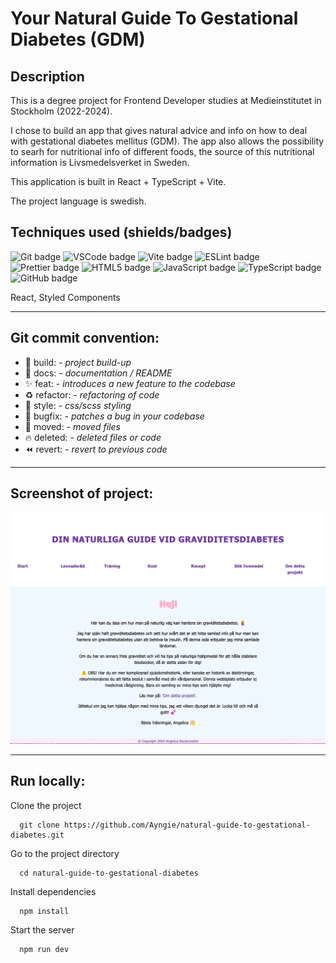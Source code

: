 # Your Natural Guide To Gestational Diabetes (GDM)

## Description
This is a degree project for Frontend Developer studies at Medieinstitutet in Stockholm (2022-2024).

I chose to build an app that gives natural advice and info on how to deal with gestational diabetes mellitus (GDM).
The app also allows the possibility to searh for nutritional info of different foods, the source of this nutritional information is Livsmedelsverket in Sweden.

This application is built in React + TypeScript + Vite.

The project language is swedish.

## Techniques used (shields/badges)
![Git badge](https://img.shields.io/badge/GIT-E44C30?style=for-the-badge&logo=git&logoColor=white/to/img.png) 
![VSCode badge](https://img.shields.io/badge/VSCode-0078D4?style=for-the-badge&logo=visual%20studio%20code&logoColor=white/to/img.png)
![Vite badge](https://img.shields.io/badge/Vite-B73BFE?style=for-the-badge&logo=vite&logoColor=FFD62E/to/img.png)
![ESLint badge](https://img.shields.io/badge/eslint-3A33D1?style=for-the-badge&logo=eslint&logoColor=white/to/img.png)
![Prettier badge](https://img.shields.io/badge/prettier-1A2C34?style=for-the-badge&logo=prettier&logoColor=F7BA3E/to/img.png)
![HTML5 badge](https://img.shields.io/badge/HTML5-E34F26?style=for-the-badge&logo=html5&logoColor=white/to/img.png)
![JavaScript badge](https://img.shields.io/badge/JavaScript-323330?style=for-the-badge&logo=javascript&logoColor=F7DF1E/to/img.png)
![TypeScript badge](https://img.shields.io/badge/TypeScript-007ACC?style=for-the-badge&logo=typescript&logoColor=white/to/img.png)
![GitHub badge](https://img.shields.io/badge/GitHub-100000?style=for-the-badge&logo=github&logoColor=white/to/img.png)

React, 
Styled Components


---

## Git commit convention:
- 👷 build: - *project build-up*
- 📝 docs: - *documentation / README*
- ✨ feat: - *introduces a new feature to the codebase*
- ♻️ refactor: - *refactoring of code*
- 💄 style: - *css/scss styling*
- 🐛 bugfix: - *patches a bug in your codebase*
- 🚚 moved: - *moved files*
- 🔥 deleted: - *deleted files or code*
- ⏪ revert: - *revert to previous code*

---

## Screenshot of project:
![Demonstration of my degree project](./public/Project-screenshot.png?raw=true "Your Natural Guide to Gestational Diabetes")

---

## Run locally:

Clone the project

```terminal
  git clone https://github.com/Ayngie/natural-guide-to-gestational-diabetes.git
```

Go to the project directory

```terminal
  cd natural-guide-to-gestational-diabetes
```

Install dependencies

```terminal
  npm install
```

Start the server

```terminal
  npm run dev
```
